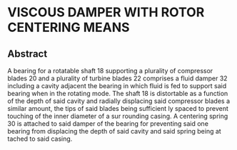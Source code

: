 # VISCOUS DAMPER WITH ROTOR CENTERING MEANS

## Abstract
A bearing for a rotatable shaft 18 supporting a plurality of compressor blades 20 and a plurality of turbine blades 22 comprises a fluid damper 32 including a cavity adjacent the bearing in which fluid is fed to support said bearing when in the rotating mode. The shaft 18 is distortable as a function of the depth of said cavity and radially displacing said compressor blades a similar amount, the tips of said blades being sufficient ly spaced to prevent touching of the inner diameter of a sur rounding casing. A centering spring 30 is attached to said damper of the bearing for preventing said one bearing from displacing the depth of said cavity and said spring being at tached to said casing.